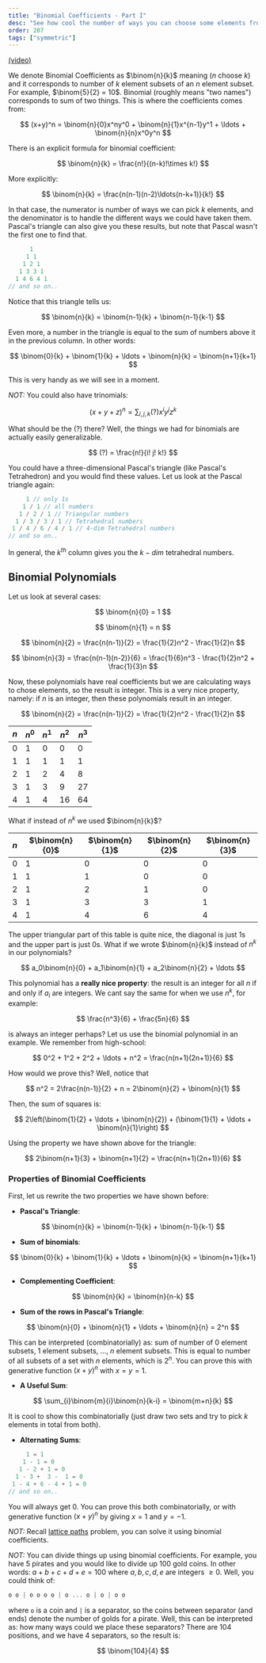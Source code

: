 ```yaml
---
title: "Binomial Coefficients - Part I"
desc: "See how cool the number of ways you can choose some elements from a set becomes."
order: 207
tags: ["symmetric"]
---
```


[(video)](https://www.youtube.com/watch?v=TBolWCObRgg)

We denote Binomial Coefficients as $\binom{n}{k}$ meaning ($n$ choose $k$) and it corresponds to number of $k$ element subsets of an $n$ element subset. For example, $\binom{5}{2} = 10$. Binomial (roughly means "two names") corresponds to sum of two things. This is where the coefficients comes from:

$$
(x+y)^n = \binom{n}{0}x^ny^0 + \binom{n}{1}x^{n-1}y^1 + \ldots + \binom{n}{n}x^0y^n
$$

There is an explicit formula for binomial coefficient:

$$
\binom{n}{k} = \frac{n!}{(n-k)!\times k!}
$$

More explicitly:

$$
\binom{n}{k} = \frac{n(n-1)(n-2)\ldots(n-k+1)}{k!}
$$

In that case, the numerator is number of ways we can pick $k$ elements, and the denominator is to handle the different ways we could have taken them. Pascal's triangle can also give you these results, but note that Pascal wasn't the first one to find that.

```c
      1
     1 1
    1 2 1
   1 3 3 1
  1 4 6 4 1
// and so on..
```

Notice that this triangle tells us:

$$
\binom{n}{k} = \binom{n-1}{k} + \binom{n-1}{k-1}
$$

Even more, a number in the triangle is equal to the sum of numbers above it in the previous column. In other words:

$$
\binom{0}{k} + \binom{1}{k} + \ldots + \binom{n}{k} = \binom{n+1}{k+1}
$$

This is very handy as we will see in a moment.

_NOT:_ You could also have trinomials:

$$
(x+y+z)^n = \sum_{i,j,k} (?)x^iy^jz^k
$$

What should be the $(?)$ there? Well, the things we had for binomials are actually easily generalizable.

$$
(?) = \frac{n!}{i! j! k!}
$$

You could have a three-dimensional Pascal's triangle (like Pascal's Tetrahedron) and you would find these values. Let us look at the Pascal triangle again:

```c
     1 // only 1s
    1 / 1 // all numbers
   1 / 2 / 1 // Triangular numbers
  1 / 3 / 3 / 1 // Tetrahedral numbers
 1 / 4 / 6 / 4 / 1 // 4-dim Tetrahedral numbers
// and so on..
```

In general, the $k^{th}$ column gives you the $k-dim$ tetrahedral numbers.

## Binomial Polynomials

Let us look at several cases:

$$
\binom{n}{0} = 1
$$

$$
\binom{n}{1} = n
$$

$$
\binom{n}{2} = \frac{n(n-1)}{2} = \frac{1}{2}n^2 - \frac{1}{2}n
$$

$$
\binom{n}{3} = \frac{n(n-1)(n-2)}{6} = \frac{1}{6}n^3 - \frac{1}{2}n^2 + \frac{1}{3}n
$$

Now, these polynomials have real coefficients but we are calculating ways to chose elements, so the result is integer. This is a very nice property, namely: if $n$ is an integer, then these polynomials result in an integer.

$$
\binom{n}{2} = \frac{n(n-1)}{2} = \frac{1}{2}n^2 - \frac{1}{2}n
$$

| $n$ | $n^0$ | $n^1$ | $n^2$ | $n^3$ |
| --- | ----- | ----- | ----- | ----- |
| 0   | 1     | 0     | 0     | 0     |
| 1   | 1     | 1     | 1     | 1     |
| 2   | 1     | 2     | 4     | 8     |
| 3   | 1     | 3     | 9     | 27    |
| 4   | 1     | 4     | 16    | 64    |

What if instead of $n^k$ we used $\binom{n}{k}$?

| $n$ | $\binom{n}{0}$ | $\binom{n}{1}$ | $\binom{n}{2}$ | $\binom{n}{3}$ |
| --- | -------------- | -------------- | -------------- | -------------- |
| 0   | 1              | 0              | 0              | 0              |
| 1   | 1              | 1              | 0              | 0              |
| 2   | 1              | 2              | 1              | 0              |
| 3   | 1              | 3              | 3              | 1              |
| 4   | 1              | 4              | 6              | 4              |

The upper triangular part of this table is quite nice, the diagonal is just 1s and the upper part is just 0s. What if we wrote $\binom{n}{k}$ instead of $n^k$ in our polynomials?

$$
a_0\binom{n}{0} + a_1\binom{n}{1} + a_2\binom{n}{2} + \ldots
$$

This polynomial has a **really nice property**: the result is an integer for all $n$ if and only if $a_i$ are integers. We cant say the same for when we use $n^k$, for example:

$$
\frac{n^3}{6} + \frac{5n}{6}
$$

is always an integer perhaps? Let us use the binomial polynomial in an example. We remember from high-school:

$$
0^2 + 1^2 + 2^2 + \ldots + n^2 = \frac{n(n+1)(2n+1)}{6}
$$

How would we prove this? Well, notice that

$$
n^2 = 2\frac{n(n-1)}{2} + n = 2\binom{n}{2} + \binom{n}{1}
$$

Then, the sum of squares is:

$$
2\left(\binom{1}{2} + \ldots + \binom{n}{2}) + (\binom{1}{1} + \ldots + \binom{n}{1}\right)
$$

Using the property we have shown above for the triangle:

$$
2\binom{n+1}{3} + \binom{n+1}{2} = \frac{n(n+1)(2n+1)}{6}
$$

### Properties of Binomial Coefficients

First, let us rewrite the two properties we have shown before:

- **Pascal's Triangle**:

$$
\binom{n}{k} = \binom{n-1}{k} + \binom{n-1}{k-1}
$$

- **Sum of binomials**:

$$
\binom{0}{k} + \binom{1}{k} + \ldots + \binom{n}{k} = \binom{n+1}{k+1}
$$

- **Complementing Coefficient**:

$$
\binom{n}{k} = \binom{n}{n-k}
$$

- **Sum of the rows in Pascal's Triangle**:

$$
\binom{n}{0} + \binom{n}{1} + \ldots + \binom{n}{n} = 2^n
$$

This can be interpreted (combinatorially) as: sum of number of 0 element subsets, 1 element subsets, $\ldots$, $n$ element subsets. This is equal to number of all subsets of a set with $n$ elements, which is $2^n$. You can prove this with generative function $(x+y)^n$ with $x=y=1$.

- **A Useful Sum**:

$$
\sum_{i}\binom{m}{i}\binom{n}{k-i} = \binom{m+n}{k}
$$

It is cool to show this combinatorially (just draw two sets and try to pick $k$ elements in total from both).

- **Alternating Sums**:

```c
     1 = 1
    1 - 1 = 0
   1 - 2 + 1 = 0
  1 - 3 +  3 -  1 = 0
 1 - 4 + 6 - 4 + 1 = 0
// and so on..
```

You will always get 0. You can prove this both combinatorially, or with generative function $(x+y)^n$ by giving $x=1$ and $y=-1$.

_NOT:_ Recall [lattice paths](https://leetcode.com/problems/unique-paths/) problem, you can solve it using binomial coefficients.

_NOT:_ You can divide things up using binomial coefficients. For example, you have 5 pirates and you would like to divide up 100 gold coins. In other words: $a+b+c+d+e=100$ where $a,b,c,d,e$ are integers $\geq 0$. Well, you could think of:

```c
o o | o o o o | o ... o | o | o o
```

where `o` is a coin and `|` is a separator, so the coins between separator (and ends) denote the number of golds for a pirate. Well, this can be interpreted as: how many ways could we place these separators? There are 104 positions, and we have 4 separators, so the result is:

$$
\binom{104}{4}
$$

